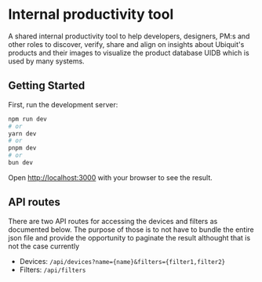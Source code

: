 # Internal productivity tool 

A shared internal productivity tool to help developers, designers, PM:s and other roles to discover, verify, share
and align on insights about Ubiquit's products and their images to visualize the product database UIDB which is
used by many systems.

## Getting Started

First, run the development server:

```bash
npm run dev
# or
yarn dev
# or
pnpm dev
# or
bun dev
```

Open [http://localhost:3000](http://localhost:3000) with your browser to see the result.

## API routes
There are two API routes for accessing the devices and filters as documented below. The
purpose of those is to not have to bundle the entire json file and provide the opportunity
to paginate the result althought that is not the case currently

- Devices: `/api/devices?name={name}&filters={filter1,filter2}`
- Filters: `/api/filters`
